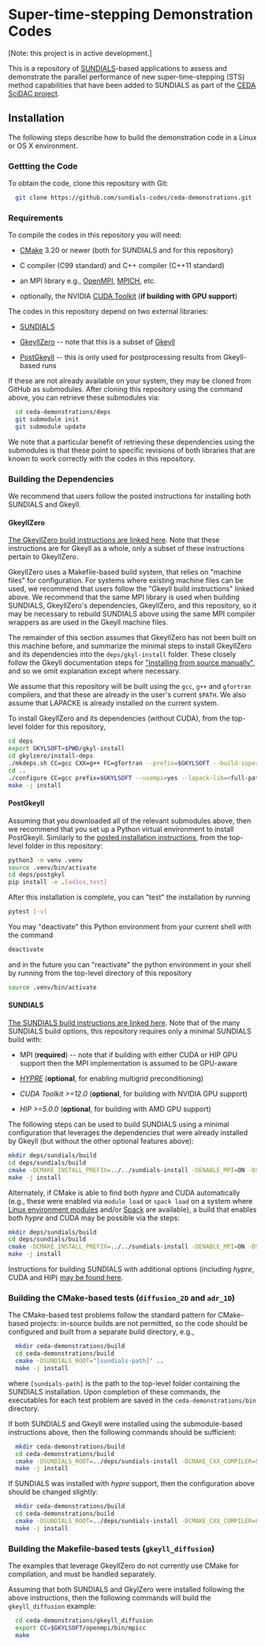 # Super-time-stepping Demonstration Codes

[Note: this project is in active development.]

This is a repository of [SUNDIALS](https://github.com/LLNL/sundials)-based applications to assess and demonstrate the parallel performance of new super-time-stepping (STS) method capabilities that have been added to SUNDIALS as part of the [CEDA SciDAC project](https://sites.google.com/pppl.gov/ceda-scidac-5?usp=sharing).


## Installation

The following steps describe how to build the demonstration code in a Linux or OS X environment.


### Gettting the Code

To obtain the code, clone this repository with Git:

```bash
  git clone https://github.com/sundials-codes/ceda-demonstrations.git
```


### Requirements

To compile the codes in this repository you will need:

* [CMake](https://cmake.org) 3.20 or newer (both for SUNDIALS and for this repository)

* C compiler (C99 standard) and C++ compiler (C++11 standard)

* an MPI library e.g., [OpenMPI](https://www.open-mpi.org/), [MPICH](https://www.mpich.org/), etc.

* optionally, the NVIDIA [CUDA Toolkit](https://developer.nvidia.com/cuda-toolkit) (**if building with GPU support**)


The codes in this repository depend on two external libraries:

* [SUNDIALS](https://github.com/LLNL/sundials)

* [GkeyllZero](https://github.com/ammarhakim/gkylzero) -- note that this is a subset of [Gkeyll](https://github.com/ammarhakim/gkyl)

* [PostGkeyll](https://github.com/ammarhakim/postgkyl) -- this is only used for postprocessing results from Gkeyll-based runs

If these are not already available on your system, they may be cloned from GitHub as submodules.  After cloning this repository using the command above, you can retrieve these submodules via:

```bash
  cd ceda-demonstrations/deps
  git submodule init
  git submodule update
```

We note that a particular benefit of retrieving these dependencies using the submodules is that these point to specific revisions of both libraries that are known to work correctly with the codes in this repository.


### Building the Dependencies

We recommend that users follow the posted instructions for installing both SUNDIALS and Gkeyll.


#### GkeyllZero

[The GkeyllZero build instructions are linked here](https://gkeyll.readthedocs.io/en/latest/install.html).  Note that these instructions are for Gkeyll as a whole, only a subset of these instructions pertain to GkeyllZero.

GkeyllZero uses a Makefile-based build system, that relies on "machine files" for configuration.  For systems where existing machine files can be used, we recommend that users follow the "Gkeyll build instructions" linked above.  We recommend that the same MPI library is used when building SUNDIALS, GkeyllZero's dependencies, GkeyllZero, and this repository, so it may be necessary to rebuild SUNDIALS above using the same MPI compiler wrappers as are used in the Gkeyll machine files.

The remainder of this section assumes that GkeyllZero has not been built on this machine before, and summarize the minimal steps to install GkeyllZero and its dependencies into the `deps/gkyl-install` folder.  These closely follow the Gkeyll documentation steps for ["Installing from source manually"](https://gkeyll.readthedocs.io/en/latest/install.html#installing-from-source-manually), and so we omit explanation except where necessary.

We assume that this repository will be built using the `gcc`, `g++` and `gfortran` compilers, and that these are already in the user's current `$PATH`.  We also assume that LAPACKE is already installed on the current system.

To install GkeyllZero and its dependencies (without CUDA), from the top-level folder for this repository,

```bash
cd deps
export GKYLSOFT=$PWD/gkyl-install
cd gkylzero/install-deps
./mkdeps.sh CC=gcc CXX=g++ FC=gfortran --prefix=$GKYLSOFT --build-superlu=yes --build-openmpi=yes
cd ..
./configure CC=gcc prefix=$GKYLSOFT --usempi=yes --lapack-lib=<full-path-to-liblapacke.a> --lapack-inc=<full-path-to-folder-containing-lapacke.h>
make -j install
```

#### PostGkeyll

Assuming that you downloaded all of the relevant submodules above, then we recommend that you set up a Python virtual environment to install PostGkeyll.  Similarly to the [posted installation instructions](https://github.com/ammarhakim/postgkyl), from the top-level folder in this repository:

```bash
python3 -m venv .venv
source .venv/bin/activate
cd deps/postgkyl
pip install -e .[adios,test]
```

After this installation is complete, you can "test" the installation by running

```bash
pytest [-v]
```

You may "deactivate" this Python environment from your current shell with the command

```bash
deactivate
```

and in the future you can "reactivate" the python environment in your shell by running from the top-level directory of this repository

```bash
source .venv/bin/activate
```

#### SUNDIALS

[The SUNDIALS build instructions are linked here](https://sundials.readthedocs.io/en/latest/sundials/Install_link.html#building-and-installing-with-cmake).  Note that of the many SUNDIALS build options, this repository requires only a minimal SUNDIALS build with:

* MPI (**required**) -- note that if building with either CUDA or HIP GPU support then the MPI implementation is assumed to be GPU-aware

* *[HYPRE](https://github.com/hypre-space/hypre)* (**optional**, for enabling multigrid preconditioning)

* *CUDA Toolkit >=12.0* (**optional**, for building with NVIDIA GPU support)

* *HIP >=5.0.0* (**optional**, for building with AMD GPU support)

The following steps can be used to build SUNDIALS using a minimal configuration that leverages the dependencies that were already installed by Gkeyll (but without the other optional features above):

```bash
mkdir deps/sundials/build
cd deps/sundials/build
cmake -DCMAKE_INSTALL_PREFIX=../../sundials-install -DENABLE_MPI=ON -DSUNDIALS_INDEX_SIZE=32 -DMPI_C_COMPILER=$GKYLSOFT/openmpi/bin/mpicc -DMPI_Fortran_COMPILER=$GKYLSOFT/openmpi/bin/mpifort -DMPI_Fortran_WORKS=ON -DMPIEXEC_EXECUTABLE=$GKYLSOFT/openmpi/bin/mpiexec -DENABLE_LAPACK=ON -DLAPACK_LIBRARIES=<full-path-to-liblapacke.a> ..
make -j install
```

Alternately, if CMake is able to find both *hypre* and CUDA automatically (e.g., these were enabled via `module load` or `spack load` on a system where [Linux environment modules](https://modules.readthedocs.io/en/latest/) and/or [Spack](https://spack.readthedocs.io/en/latest/) are available), a build that enables both *hypre* and CUDA may be possible via the steps:

```bash
mkdir deps/sundials/build
cd deps/sundials/build
cmake -DCMAKE_INSTALL_PREFIX=../../sundials-install -DENABLE_MPI=ON -DSUNDIALS_INDEX_SIZE=32 -DMPI_C_COMPILER=$GKYLSOFT/openmpi/bin/mpicc -DMPI_Fortran_COMPILER=$GKYLSOFT/openmpi/bin/mpifort -DMPI_Fortran_WORKS=ON -DMPIEXEC_EXECUTABLE=$GKYLSOFT/openmpi/bin/mpiexec -DENABLE_LAPACK=ON -DLAPACK_LIBRARIES=<full-path-to-liblapacke.a> -DENABLE_CUDA=ON -DENABLE_HYPRE=ON ..
make -j install
```

Instructions for building SUNDIALS with additional options (including *hypre*, CUDA and HIP) [may be found here](https://sundials.readthedocs.io/en/latest/sundials/Install_link.html).



### Building the CMake-based tests (`diffusion_2D` and `adr_1D`)

The CMake-based test problems follow the standard pattern for CMake-based projects: in-source builds are not permitted, so the code should be configured and built from a separate build directory, e.g.,

```bash
  mkdir ceda-demonstrations/build
  cd ceda-demonstrations/build
  cmake -DSUNDIALS_ROOT="[sundials-path]" ..
  make -j install
```

where `[sundials-path]` is the path to the top-level folder containing the SUNDIALS installation.  Upon completion of these commands, the executables for each test problem are saved in the `ceda-demonstrations/bin` directory.

If both SUNDIALS and Gkeyll were installed using the submodule-based instructions above, then the following commands should be sufficient:

```bash
  mkdir ceda-demonstrations/build
  cd ceda-demonstrations/build
  cmake -DSUNDIALS_ROOT=../deps/sundials-install -DCMAKE_CXX_COMPILER=$GKYLSOFT/openmpi/bin/mpicxx ..
  make -j install
```

If SUNDIALS was installed with *hypre* support, then the configuration above should be changed slightly:

```bash
  mkdir ceda-demonstrations/build
  cd ceda-demonstrations/build
  cmake -DSUNDIALS_ROOT=../deps/sundials-install -DCMAKE_CXX_COMPILER=$GKYLSOFT/openmpi/bin/mpicxx -DUSE_HYPRE=ON ..
  make -j install
```


### Building the Makefile-based tests (`gkeyll_diffusion`)

The examples that leverage GkeyllZero do not currently use CMake for compilation, and must be handled separately.

Assuming that both SUNDIALS and GkylZero were installed following the above instructions, then the following commands will build the `gkeyll_diffusion` example:

```bash
  cd ceda-demonstrations/gkeyll_diffusion
  export CC=$GKYLSOFT/openmpi/bin/mpicc
  make
```
